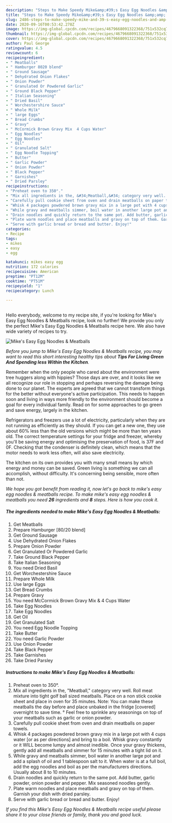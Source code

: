 ```yaml
---
description: "Steps to Make Speedy Mike&amp;#39;s Easy Egg Noodles &amp;amp; Meatballs"
title: "Steps to Make Speedy Mike&amp;#39;s Easy Egg Noodles &amp;amp; Meatballs"
slug: 2486-steps-to-make-speedy-mike-and-39-s-easy-egg-noodles-and-amp-meatballs
date: 2020-09-16T00:53:42.278Z
image: https://img-global.cpcdn.com/recipes/4679668091322368/751x532cq70/mikes-easy-egg-noodles-meatballs-recipe-main-photo.jpg
thumbnail: https://img-global.cpcdn.com/recipes/4679668091322368/751x532cq70/mikes-easy-egg-noodles-meatballs-recipe-main-photo.jpg
cover: https://img-global.cpcdn.com/recipes/4679668091322368/751x532cq70/mikes-easy-egg-noodles-meatballs-recipe-main-photo.jpg
author: Paul George
ratingvalue: 4.5
reviewcount: 6
recipeingredient:
- " Meatballs"
- " Hamburger 8020 blend"
- " Ground Sausage"
- " Dehydrated Onion Flakes"
- " Onion Powder"
- " Granulated Or Powdered Garlic"
- " Ground Black Pepper"
- " Italian Seasoning"
- " Dried Basil"
- " Worchestershire Sauce"
- " Whole Milk"
- " large Eggs"
- " Bread Crumbs"
- " Gravy"
- " McCormick Brown Gravy Mix  4 Cups Water"
- " Egg Noodles"
- " Egg Noodles"
- " Oil"
- " Granulated Salt"
- " Egg Noodle Topping"
- " Butter"
- " Garlic Powder"
- " Onion Powder"
- " Black Pepper"
- " Garnishes"
- " Dried Parsley"
recipeinstructions:
- "Preheat oven to 350°."
- "Mix all ingredients in the, &#34;Meatball,&#34; category very well. Roll meat mixture into tight golf ball sized meatballs. Place on a non stick cookie sheet and place in oven for 35 minutes. Note: You can make these meatballs the day before and place unbaked in the fridge [covered] overnight to save time. ° Feel free to sprinkle any seasonings on top of your meatballs such as garlic or onion powder."
- "Carefully pull cookie sheet from oven and drain meatballs on paper towels."
- "Whisk 4 packages powdered brown gravy mix in a large pot with 4 cups water [or as per directions] and bring to a boil. Whisk gravy constantly or it WILL become lumpy and almost inedible. Once your gravy thickens, gently add all meatballs and simmer for 15 minutes with a tight lid on it."
- "While gravy and meatballs simmer, boil water in another large pot and add a splash of oil and 1 tablespoon salt to it. When water is at a full boil, add the egg noodles and boil as per the manufacturers directions. Usually about 8 to 10 minutes."
- "Drain noodles and quickly return to the same pot. Add butter, garlic powder, onion powder and pepper. Mix seasoned noodles gently."
- "Plate warm noodles and place meatballs and gravy on top of them. Garnish your dish with dried parsley."
- "Serve with garlic bread or bread and butter. Enjoy!"
categories:
- Recipe
tags:
- mikes
- easy
- egg

katakunci: mikes easy egg 
nutrition: 172 calories
recipecuisine: American
preptime: "PT12M"
cooktime: "PT51M"
recipeyield: "1"
recipecategory: Lunch

---
```

<br>
Hello everybody, welcome to my recipe site, if you're looking for Mike&#39;s Easy Egg Noodles &amp; Meatballs recipe, look no further! We provide you only the perfect Mike&#39;s Easy Egg Noodles &amp; Meatballs recipe here. We also have wide variety of recipes to try.
<br>


![Mike&#39;s Easy Egg Noodles &amp; Meatballs](https://img-global.cpcdn.com/recipes/4679668091322368/751x532cq70/mikes-easy-egg-noodles-meatballs-recipe-main-photo.jpg)

<i>Before you jump to Mike&#39;s Easy Egg Noodles &amp; Meatballs recipe, you may want to read this short interesting healthy tips about 
<strong>Tips For Living Green And Spending less Within the Kitchen</strong>.</i>
</br>

Remember when the only people who cared about the environment were tree huggers along with hippies? Those days are over, and it looks like we all recognize our role in stopping and perhaps reversing the damage being done to our planet. The experts are agreed that we cannot transform things for the better without everyone's active participation. This needs to happen soon and living in ways more friendly to the environment should become a goal for every individual family. Read on for some approaches to go green and save energy, largely in the kitchen.

Refrigerators and freezers use a lot of electricity, particularly when they are not running as efficiently as they should. If you can get a new one, they use about 60% less than the old versions which might be more than ten years old. The correct temperature settings for your fridge and freezer, whereby you'll be saving energy and optimising the preservation of food, is 37F and 0F. Checking that the condenser is definitely clean, which means that the motor needs to work less often, will also save electricity.

The kitchen on its own provides you with many small means by which energy and money can be saved. Green living is something we can all accomplish, without difficulty. It's concerning being sensible, more often than not.


<i>We hope you got benefit from reading it, now let's go back to mike&#39;s easy egg noodles &amp; meatballs recipe. To make mike&#39;s easy egg noodles &amp; meatballs you need <strong>26</strong> ingredients and <strong>8</strong> steps. Here is how you cook it.
</i>

##### The ingredients needed to make Mike&#39;s Easy Egg Noodles &amp; Meatballs:

1. Get  Meatballs
1. Prepare  Hamburger [80/20 blend]
1. Get  Ground Sausage
1. Use  Dehydrated Onion Flakes
1. Prepare  Onion Powder
1. Get  Granulated Or Powdered Garlic
1. Take  Ground Black Pepper
1. Take  Italian Seasoning
1. You need  Dried Basil
1. Get  Worchestershire Sauce
1. Prepare  Whole Milk
1. Use  large Eggs
1. Get  Bread Crumbs
1. Prepare  Gravy
1. You need  McCormick Brown Gravy Mix &amp; 4 Cups Water
1. Take  Egg Noodles
1. Take  Egg Noodles
1. Get  Oil
1. Get  Granulated Salt
1. You need  Egg Noodle Topping
1. Take  Butter
1. You need  Garlic Powder
1. Use  Onion Powder
1. Take  Black Pepper
1. Take  Garnishes
1. Take  Dried Parsley


##### Instructions to make Mike&#39;s Easy Egg Noodles &amp; Meatballs:

1. Preheat oven to 350°.
1. Mix all ingredients in the, &#34;Meatball,&#34; category very well. Roll meat mixture into tight golf ball sized meatballs. Place on a non stick cookie sheet and place in oven for 35 minutes. Note: You can make these meatballs the day before and place unbaked in the fridge [covered] overnight to save time. ° Feel free to sprinkle any seasonings on top of your meatballs such as garlic or onion powder.
1. Carefully pull cookie sheet from oven and drain meatballs on paper towels.
1. Whisk 4 packages powdered brown gravy mix in a large pot with 4 cups water [or as per directions] and bring to a boil. Whisk gravy constantly or it WILL become lumpy and almost inedible. Once your gravy thickens, gently add all meatballs and simmer for 15 minutes with a tight lid on it.
1. While gravy and meatballs simmer, boil water in another large pot and add a splash of oil and 1 tablespoon salt to it. When water is at a full boil, add the egg noodles and boil as per the manufacturers directions. Usually about 8 to 10 minutes.
1. Drain noodles and quickly return to the same pot. Add butter, garlic powder, onion powder and pepper. Mix seasoned noodles gently.
1. Plate warm noodles and place meatballs and gravy on top of them. Garnish your dish with dried parsley.
1. Serve with garlic bread or bread and butter. Enjoy!


<i>If you find this Mike&#39;s Easy Egg Noodles &amp; Meatballs recipe useful please share it to your close friends or family, thank you and good luck.</i>
